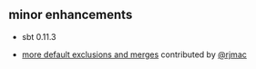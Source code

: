 ## minor enhancements
- sbt 0.11.3
- [more default exclusions and merges][38] contributed by [@rjmac][@rjmac]

  [38]: https://github.com/sbt/sbt-assembly/pull/38
  [@rjmac]: https://github.com/rjmac
